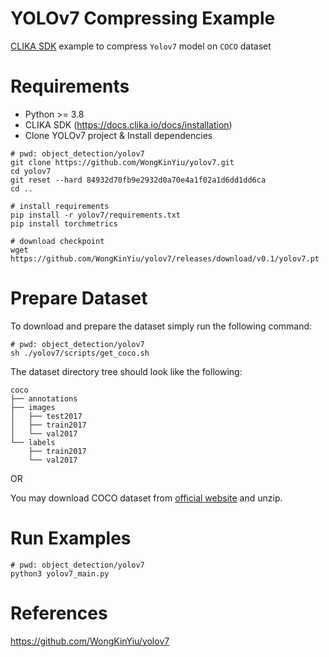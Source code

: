 # YOLOv7 Compressing Example
<ins>CLIKA SDK</ins> example to compress `Yolov7` model on `COCO` dataset


# Requirements

- Python >= 3.8
- CLIKA SDK (https://docs.clika.io/docs/installation)
- Clone YOLOv7 project & Install dependencies
```
# pwd: object_detection/yolov7
git clone https://github.com/WongKinYiu/yolov7.git
cd yolov7
git reset --hard 84932d70fb9e2932d0a70e4a1f02a1d6dd1dd6ca
cd ..

# install requirements
pip install -r yolov7/requirements.txt
pip install torchmetrics

# download checkpoint
wget https://github.com/WongKinYiu/yolov7/releases/download/v0.1/yolov7.pt
```

# Prepare Dataset

To download and prepare the dataset simply run the following command:

```
# pwd: object_detection/yolov7
sh ./yolov7/scripts/get_coco.sh
```

The dataset directory tree should look like the following:

```
coco
├── annotations
├── images
│   ├── test2017
│   ├── train2017
│   └── val2017
└── labels
    ├── train2017
    └── val2017
```

OR

You may download COCO dataset from [official website](https://cocodataset.org/#download) and unzip.


# Run Examples

```
# pwd: object_detection/yolov7
python3 yolov7_main.py
```


# References
https://github.com/WongKinYiu/yolov7
